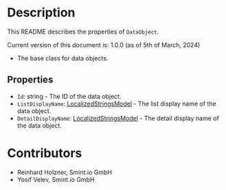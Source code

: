 Description
===========
This README describes the properties of `DataObject`.

Current version of this document is: 1.0.0 (as of 5th of March, 2024)

- The base class for data objects.

## Properties
- `Id`: string - The ID of the data object.
- `ListDisplayName`: [LocalizedStringsModel](../Common/LocalizedStringsModel.md) - The list display name of the data object.
- `DetailDisplayName`: [LocalizedStringsModel](../Common/LocalizedStringsModel.md) - The detail display name of the data object.

Contributors
============

- Reinhard Holzner, Smint.io GmbH
- Yosif Velev, Smint.io GmbH